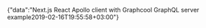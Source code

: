 {"data":"Next.js React Apollo client with Graphcool GraphQL server example2019-02-16T19:55:58+03:00"}
